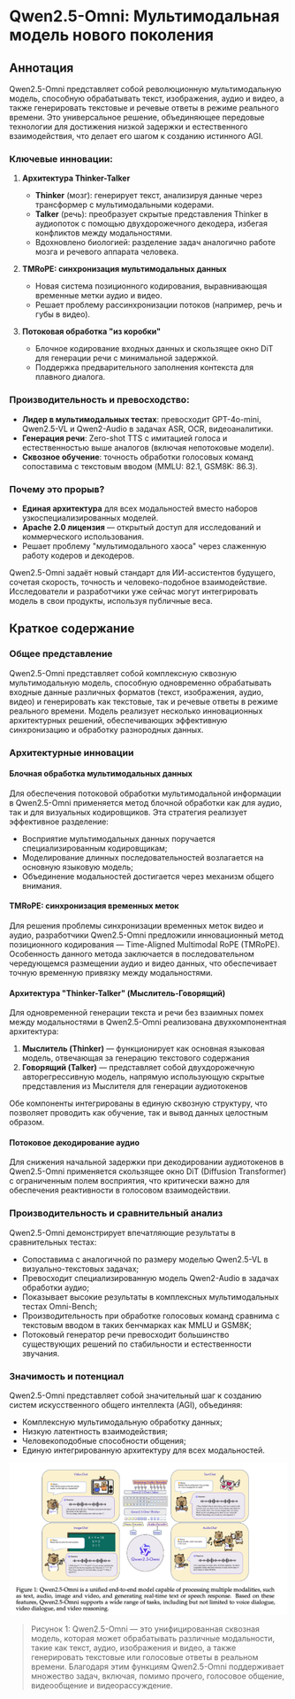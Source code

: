 # Qwen2.5-Omni: Мультимодальная модель нового поколения

## **Аннотация**  
Qwen2.5-Omni представляет собой революционную мультимодальную модель, способную обрабатывать текст, изображения, аудио и видео, а также генерировать текстовые и речевые ответы в режиме реального времени. Это универсальное решение, объединяющее передовые технологии для достижения низкой задержки и естественного взаимодействия, что делает его шагом к созданию истинного AGI.

### Ключевые инновации:
1. **Архитектура Thinker-Talker**  
   - **Thinker** (мозг): генерирует текст, анализируя данные через трансформер с мультимодальными кодерами.  
   - **Talker** (речь): преобразует скрытые представления Thinker в аудиопоток с помощью двухдорожечного декодера, избегая конфликтов между модальностями.  
   - Вдохновлено биологией: разделение задач аналогично работе мозга и речевого аппарата человека.

2. **TMRoPE: синхронизация мультимодальных данных**  
   - Новая система позиционного кодирования, выравнивающая временные метки аудио и видео.  
   - Решает проблему рассинхронизации потоков (например, речь и губы в видео).

3. **Потоковая обработка "из коробки"**  
   - Блочное кодирование входных данных и скользящее окно DiT для генерации речи с минимальной задержкой.  
   - Поддержка предварительного заполнения контекста для плавного диалога.

### Производительность и превосходство:
- **Лидер в мультимодальных тестах**: превосходит GPT-4o-mini, Qwen2.5-VL и Qwen2-Audio в задачах ASR, OCR, видеоаналитики.  
- **Генерация речи**: Zero-shot TTS с имитацией голоса и естественностью выше аналогов (включая непотоковые модели).  
- **Сквозное обучение**: точность обработки голосовых команд сопоставима с текстовым вводом (MMLU: 82.1, GSM8K: 86.3).

### Почему это прорыв?
- **Единая архитектура** для всех модальностей вместо наборов узкоспециализированных моделей.  
- **Apache 2.0 лицензия** — открытый доступ для исследований и коммерческого использования.  
- Решает проблему "мультимодального хаоса" через слаженную работу кодеров и декодеров.

Qwen2.5-Omni задаёт новый стандарт для ИИ-ассистентов будущего, сочетая скорость, точность и человеко-подобное взаимодействие. Исследователи и разработчики уже сейчас могут интегрировать модель в свои продукты, используя публичные веса.

## **Краткое содержание**

### Общее представление

Qwen2.5-Omni представляет собой комплексную сквозную мультимодальную модель, способную одновременно обрабатывать входные данные различных форматов (текст, изображения, аудио, видео) и генерировать как текстовые, так и речевые ответы в режиме реального времени. Модель реализует несколько инновационных архитектурных решений, обеспечивающих эффективную синхронизацию и обработку разнородных данных.

### Архитектурные инновации

#### Блочная обработка мультимодальных данных

Для обеспечения потоковой обработки мультимодальной информации в Qwen2.5-Omni применяется метод блочной обработки как для аудио, так и для визуальных кодировщиков. Эта стратегия реализует эффективное разделение:
- Восприятие мультимодальных данных поручается специализированным кодировщикам;
- Моделирование длинных последовательностей возлагается на основную языковую модель;
- Объединение модальностей достигается через механизм общего внимания.

#### TMRoPE: синхронизация временных меток

Для решения проблемы синхронизации временных меток видео и аудио, разработчики Qwen2.5-Omni предложили инновационный метод позиционного кодирования — Time-Aligned Multimodal RoPE (TMRoPE). Особенность данного метода заключается в последовательном чередующемся размещении аудио и видео данных, что обеспечивает точную временную привязку между модальностями.

#### Архитектура "Thinker-Talker" (Мыслитель-Говорящий)

Для одновременной генерации текста и речи без взаимных помех между модальностями в Qwen2.5-Omni реализована двухкомпонентная архитектура:

1. **Мыслитель (Thinker)** — функционирует как основная языковая модель, отвечающая за генерацию текстового содержания
2. **Говорящий (Talker)** — представляет собой двухдорожечную авторегрессивную модель, напрямую использующую скрытые представления из Мыслителя для генерации аудиотокенов

Обе компоненты интегрированы в единую сквозную структуру, что позволяет проводить как обучение, так и вывод данных целостным образом.

#### Потоковое декодирование аудио

Для снижения начальной задержки при декодировании аудиотокенов в Qwen2.5-Omni применяется скользящее окно DiT (Diffusion Transformer) с ограниченным полем восприятия, что критически важно для обеспечения реактивности в голосовом взаимодействии.

### Производительность и сравнительный анализ

Qwen2.5-Omni демонстрирует впечатляющие результаты в сравнительных тестах:

- Сопоставима с аналогичной по размеру моделью Qwen2.5-VL в визуально-текстовых задачах;
- Превосходит специализированную модель Qwen2-Audio в задачах обработки аудио;
- Показывает высокие результаты в комплексных мультимодальных тестах Omni-Bench;
- Производительность при обработке голосовых команд сравнима с текстовым вводом в таких бенчмарках как MMLU и GSM8K;
- Потоковый генератор речи превосходит большинство существующих решений по стабильности и естественности звучания.

### Значимость и потенциал

Qwen2.5-Omni представляет собой значительный шаг к созданию систем искусственного общего интеллекта (AGI), объединяя:
- Комплексную мультимодальную обработку данных;
- Низкую латентность взаимодействия;
- Человекоподобные способности общения;
- Единую интегрированную архитектуру для всех модальностей.

![Обзор мультимодальных возможностей Qwen2.5-Omni](https://raw.githubusercontent.com/Verbasik/Weekly-arXiv-ML-AI-Research-Review/refs/heads/develop/2025/week-14/assets/Figure_1.png)
> Рисунок 1: Qwen2.5-Omni — это унифицированная сквозная модель, которая может обрабатывать различные модальности, такие как текст, аудио, изображения и видео, а также генерировать текстовые или голосовые ответы в реальном времени. Благодаря этим функциям Qwen2.5-Omni поддерживает множество задач, включая, помимо прочего, голосовое общение, видеообщение и видеорассуждение.